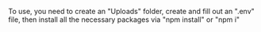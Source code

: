 To use, you need to create an "Uploads" folder, create and fill out an ".env" file, then install all the necessary packages via "npm install" or "npm i"
